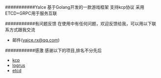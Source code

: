 ###########YaIce
基于Golang开发的一款游戏框架
支持kcp协议
采用ETCD+GRPC用于服务互联



###########有问题反馈
在使用中有任何问题，欢迎反馈给我，可以用以下联系方式跟我交流

* 邮件(yaice.rx@qq.com)



###########感激
感谢以下的项目,排名不分先后

* [kcp](https://github.com/xtaci/kcp-go)
* [logrus](github.com/sirupsen/logrus)
* [etcd](github.com/coreos/etcd)
